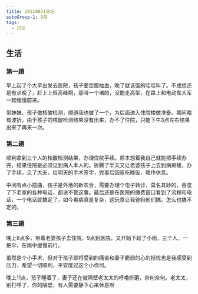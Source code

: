 ```yaml
---
title: 20210831日记
autoGroup-1: 8月
tags:
  - 日记
---
```

## 生活
### 第一趟
早上起了个大早出发去医院，孩子要空腹抽血，晚了就该饿的哇哇叫了。不成想还是有点晚了，赶上上班高峰期，那叫一个堵的，没能走高架，在路上和电动车大军一起缓慢前进。

带妹妹、孩子做核酸检测，顺道我也做了一个，为后面进入住院楼做准备。期间略有波折，由于孩子的核酸检测结果没有出来，办不了住院，只能下午3点左右结果出来了再来一次。

### 第二趟
顺利拿到三个人的核酸检测结果，办理住院手续。原本想着我自己就能把手续办完，结果住院是必须见到病人本人的。折腾了半天又让老婆孩子上去到病房楼，办了手续，见了大夫，给明天的手术签字，完事后回家吃晚饭，略作休息。

中间有点小插曲，孩子是外地的新农合，需要办理个电子转诊，莫名其妙的，百度了下老家的各种电话，都说不管这事。最后还是在医院的缴费窗口看到了流程和电话，一个电话就搞定了，如今看病真是复杂，这玩意让我爸妈他们搞，怎么也搞不定的。

### 第三趟
晚上8点多，带着老婆孩子去住院，9点到医院，又开始下起了小雨，三个人，一把伞，在雨中缓慢前行。

虽然是个小手术，但对于孩子即将受到的痛苦和妻子脆弱的心的担忧也是我感受到压力，希望一切顺利，平安度过这个小坎坷。

晚上11点，孩子睡着了，妻子还在被隔壁老太太的呼噜折磨，奈何奈何。老太太，别打呼了，你的隔壁，有人需要静下心来休息啊